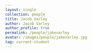 ```yaml
---
layout: single
collection: people
title: Jacob Varley
author: Jacob Varley
author_profile: true
permalink: /people/jakevarley
avatar: /images/people/jakevarley.jpg
tag: current-student
---
```


